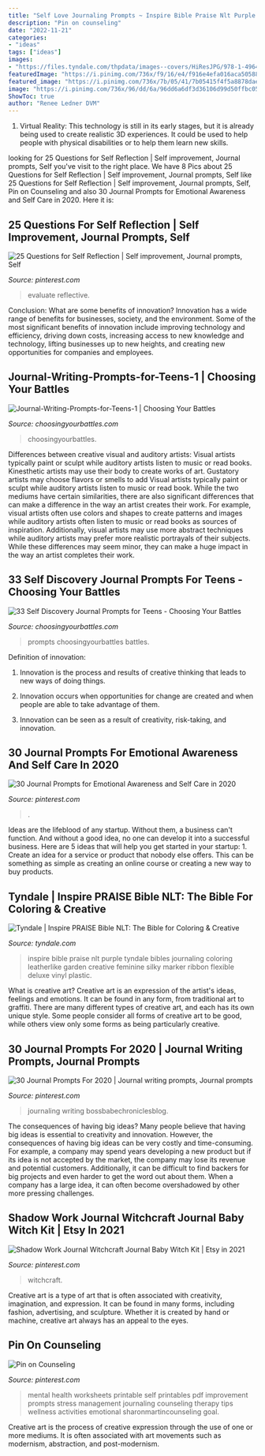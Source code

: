 ```yaml
---
title: "Self Love Journaling Prompts ~ Inspire Bible Praise Nlt Purple Tyndale Bibles Journaling Coloring Leatherlike Garden Creative Feminine Silky Marker Ribbon Flexible Deluxe Vinyl Plastic"
description: "Pin on counseling"
date: "2022-11-21"
categories:
- "ideas"
tags: ["ideas"]
images:
- "https://files.tyndale.com/thpdata/images--covers/HiResJPG/978-1-4964-2984-1.jpg"
featuredImage: "https://i.pinimg.com/736x/f9/16/e4/f916e4efa016aca505881afe5d4e0b8b.jpg"
featured_image: "https://i.pinimg.com/736x/7b/05/41/7b05415f4f5a8878dae48965c10c3d74.jpg"
image: "https://i.pinimg.com/736x/96/dd/6a/96dd6a6df3d36106d99d50ffbc0512db.jpg"
ShowToc: true
author: "Renee Ledner DVM"
---
```



1. Virtual Reality: This technology is still in its early stages, but it is already being used to create realistic 3D experiences. It could be used to help people with physical disabilities or to help them learn new skills.

	

		
looking for 25 Questions for Self Reflection | Self improvement, Journal prompts, Self you've visit to the right place. We have 8 Pics about 25 Questions for Self Reflection | Self improvement, Journal prompts, Self like 25 Questions for Self Reflection | Self improvement, Journal prompts, Self, Pin on Counseling and also 30 Journal Prompts for Emotional Awareness and Self Care in 2020. Here it is:
		
    
## 25 Questions For Self Reflection | Self Improvement, Journal Prompts, Self

<img loading=lazy src="https://i.pinimg.com/736x/06/e5/9d/06e59d2bdecda51e98e837d434738faa.jpg" onerror="this.onerror=null;this.src='https://tse3.mm.bing.net/th?id=OIP.K2pH1BBhAhn1xW9HktiZ4wHaYL&amp;pid=15.1';" alt="25 Questions for Self Reflection | Self improvement, Journal prompts, Self">

_Source: pinterest.com_

>evaluate reflective. 

	

Conclusion: What are some benefits of innovation?
Innovation has a wide range of benefits for businesses, society, and the environment. Some of the most significant benefits of innovation include improving technology and efficiency, driving down costs, increasing access to new knowledge and technology, lifting businesses up to new heights, and creating new opportunities for companies and employees.

    
## Journal-Writing-Prompts-for-Teens-1 | Choosing Your Battles

<img loading=lazy src="https://i1.wp.com/choosingyourbattles.com/wp-content/uploads/2020/02/Journal-Writing-Prompts-for-Teens-1.png?fit=791%2C1024&amp;ssl=1" onerror="this.onerror=null;this.src='https://tse1.mm.bing.net/th?id=OIP.QbFM2hc8WylFq1wKThT55wHaJl&amp;pid=15.1';" alt="Journal-Writing-Prompts-for-Teens-1 | Choosing Your Battles">

_Source: choosingyourbattles.com_

>choosingyourbattles. 

	

Differences between creative visual and auditory artists: Visual artists typically paint or sculpt while auditory artists listen to music or read books. Kinesthetic artists may use their body to create works of art. Gustatory artists may choose flavors or smells to add
Visual artists typically paint or sculpt while auditory artists listen to music or read book. While the two mediums have certain similarities, there are also significant differences that can make a difference in the way an artist creates their work. For example, visual artists often use colors and shapes to create patterns and images while auditory artists often listen to music or read books as sources of inspiration. Additionally, visual artists may use more abstract techniques while auditory artists may prefer more realistic portrayals of their subjects. While these differences may seem minor, they can make a huge impact in the way an artist completes their work.

    
## 33 Self Discovery Journal Prompts For Teens - Choosing Your Battles

<img loading=lazy src="https://choosingyourbattles.com/wp-content/uploads/2020/02/33-Journal-Writing-Prompts-for-Teens.png" onerror="this.onerror=null;this.src='https://tse2.mm.bing.net/th?id=OIP.vW0h0Cv6pcH-trvL6Jtn6gHaLH&amp;pid=15.1';" alt="33 Self Discovery Journal Prompts for Teens - Choosing Your Battles">

_Source: choosingyourbattles.com_

>prompts choosingyourbattles battles. 

	

Definition of innovation:
1. Innovation is the process and results of creative thinking that leads to new ways of doing things.
2. Innovation occurs when opportunities for change are created and when people are able to take advantage of them.

3. Innovation can be seen as a result of creativity, risk-taking, and innovation.

    
## 30 Journal Prompts For Emotional Awareness And Self Care In 2020

<img loading=lazy src="https://i.pinimg.com/736x/7b/05/41/7b05415f4f5a8878dae48965c10c3d74.jpg" onerror="this.onerror=null;this.src='https://tse1.mm.bing.net/th?id=OIP.q5fASRNUe-I5_SuIsm6yhAHaLH&amp;pid=15.1';" alt="30 Journal Prompts for Emotional Awareness and Self Care in 2020">

_Source: pinterest.com_

>. 

	

Ideas are the lifeblood of any startup. Without them, a business can't function. And without a good idea, no one can develop it into a successful business. Here are 5 ideas that will help you get started in your startup: 1. Create an idea for a service or product that nobody else offers. This can be something as simple as creating an online course or creating a new way to buy products. 
    
## Tyndale | Inspire PRAISE Bible NLT: The Bible For Coloring &amp; Creative

<img loading=lazy src="https://files.tyndale.com/thpdata/images--covers/HiResJPG/978-1-4964-2984-1.jpg" onerror="this.onerror=null;this.src='https://tse3.mm.bing.net/th?id=OIP.CrcwjbjUQo-M9JIdoGvDqgHaJP&amp;pid=15.1';" alt="Tyndale | Inspire PRAISE Bible NLT: The Bible for Coloring &amp; Creative">

_Source: tyndale.com_

>inspire bible praise nlt purple tyndale bibles journaling coloring leatherlike garden creative feminine silky marker ribbon flexible deluxe vinyl plastic. 

	

What is creative art?
Creative art is an expression of the artist's ideas, feelings and emotions. It can be found in any form, from traditional art to graffiti. There are many different types of creative art, and each has its own unique style. Some people consider all forms of creative art to be good, while others view only some forms as being particularly creative.

    
## 30 Journal Prompts For 2020 | Journal Writing Prompts, Journal Prompts

<img loading=lazy src="https://i.pinimg.com/736x/96/dd/6a/96dd6a6df3d36106d99d50ffbc0512db.jpg" onerror="this.onerror=null;this.src='https://tse4.mm.bing.net/th?id=OIP.A8Ov6AcswTF-zWUFAvZ5CgHaLH&amp;pid=15.1';" alt="30 Journal Prompts For 2020 | Journal writing prompts, Journal prompts">

_Source: pinterest.com_

>journaling writing bossbabechroniclesblog. 

	

The consequences of having big ideas?
Many people believe that having big ideas is essential to creativity and innovation. However, the consequences of having big ideas can be very costly and time-consuming. For example, a company may spend years developing a new product but if its idea is not accepted by the market, the company may lose its revenue and potential customers. Additionally, it can be difficult to find backers for big projects and even harder to get the word out about them. When a company has a large idea, it can often become overshadowed by other more pressing challenges.

    
## Shadow Work Journal Witchcraft Journal Baby Witch Kit | Etsy In 2021

<img loading=lazy src="https://i.pinimg.com/736x/f9/16/e4/f916e4efa016aca505881afe5d4e0b8b.jpg" onerror="this.onerror=null;this.src='https://tse4.mm.bing.net/th?id=OIP.5xk39oJESCv-slURaZjlcAHaLH&amp;pid=15.1';" alt="Shadow Work Journal Witchcraft Journal Baby Witch Kit | Etsy in 2021">

_Source: pinterest.com_

>witchcraft. 

	

Creative art is a type of art that is often associated with creativity, imagination, and expression. It can be found in many forms, including fashion, advertising, and sculpture. Whether it is created by hand or machine, creative art always has an appeal to the eyes.

    
## Pin On Counseling

<img loading=lazy src="https://i.pinimg.com/736x/98/89/e1/9889e1affcb24af0e7177b485dff894d.jpg" onerror="this.onerror=null;this.src='https://tse2.mm.bing.net/th?id=OIP.l153cZWrMYR1QhMDmS4JkQHaLG&amp;pid=15.1';" alt="Pin on Counseling">

_Source: pinterest.com_

>mental health worksheets printable self printables pdf improvement prompts stress management journaling counseling therapy tips wellness activities emotional sharonmartincounseling goal. 

	

Creative art is the process of creative expression through the use of one or more mediums. It is often associated with art movements such as modernism, abstraction, and post-modernism.

